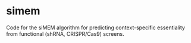 # simem
Code for the siMEM algorithm for predicting context-specific essentiality from functional (shRNA, CRISPR/Cas9) screens.
